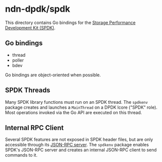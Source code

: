 # ndn-dpdk/spdk

This directory contains Go bindings for the [Storage Performance Development Kit (SPDK)](https://spdk.io/).

## Go bindings

* thread
* poller
* bdev

Go bindings are object-oriented when possible.

## SPDK Threads

Many SPDK library functions must run on an SPDK thread.
The `spdkenv` package creates and launches a `MainThread` on a DPDK lcore ("SPDK" role).
Most operations invoked via the Go API are executed on this thread.

## Internal RPC Client

Several SPDK features are not exposed in SPDK header files, but are only accessible through its [JSON-RPC server](https://spdk.io/doc/jsonrpc.html).
The `spdkenv` package enables SPDK's JSON-RPC server and creates an internal JSON-RPC client to send commands to it.
